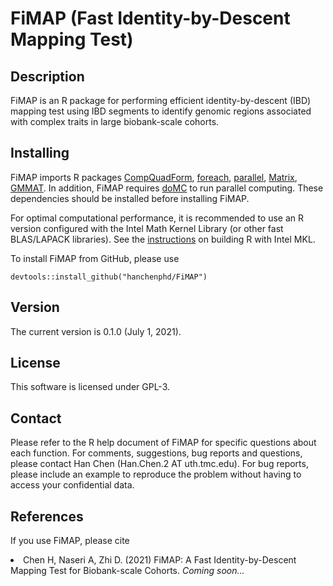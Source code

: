 # FiMAP (Fast Identity-by-Descent Mapping Test)
## Description
FiMAP is an R package for performing efficient identity-by-descent (IBD) mapping test using IBD segments to identify genomic regions associated with complex traits in large biobank-scale cohorts.
## Installing
FiMAP imports R packages <a href="https://CRAN.R-project.org/package=CompQuadForm">CompQuadForm</a>, <a href="https://CRAN.R-project.org/package=foreach">foreach</a>, <a href="https://CRAN.R-project.org/view=HighPerformanceComputing">parallel</a>, <a href="https://CRAN.R-project.org/package=Matrix">Matrix</a>, <a href="https://CRAN.R-project.org/package=GMMAT">GMMAT</a>. In addition, FiMAP requires <a href="https://CRAN.R-project.org/package=doMC">doMC</a> to run parallel computing. These dependencies should be installed before installing FiMAP.

For optimal computational performance, it is recommended to use an R version configured with the Intel Math Kernel Library (or other fast BLAS/LAPACK libraries). See the <a href="https://software.intel.com/en-us/articles/using-intel-mkl-with-r">instructions</a> on building R with Intel MKL.

To install FiMAP from GitHub, please use
```
devtools::install_github("hanchenphd/FiMAP")
```
## Version
The current version is 0.1.0 (July 1, 2021).
## License
This software is licensed under GPL-3.
## Contact
Please refer to the R help document of FiMAP for specific questions about each function. For comments, suggestions, bug reports and questions, please contact Han Chen (Han.Chen.2 AT uth.tmc.edu). For bug reports, please include an example to reproduce the problem without having to access your confidential data.
## References
<p>If you use FiMAP, please cite
<li>Chen H, Naseri A, Zhi D. (2021) FiMAP: A Fast Identity-by-Descent Mapping
Test for Biobank-scale Cohorts. <em>Coming soon...</em>



